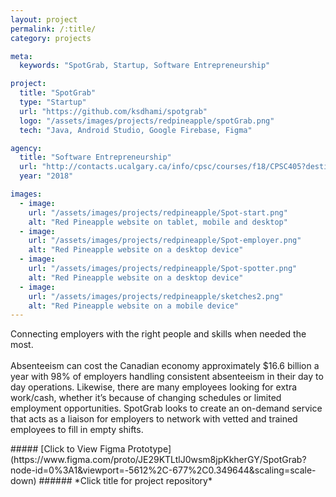 ```yaml
---
layout: project
permalink: /:title/
category: projects

meta:
  keywords: "SpotGrab, Startup, Software Entrepreneurship"

project:
  title: "SpotGrab"
  type: "Startup"
  url: "https://github.com/ksdhami/spotgrab"
  logo: "/assets/images/projects/redpineapple/spotGrab.png"
  tech: "Java, Android Studio, Google Firebase, Figma"

agency:
  title: "Software Entrepreneurship"
  url: "http://contacts.ucalgary.ca/info/cpsc/courses/f18/CPSC405?destination=courses%2Ff18"
  year: "2018"

images:
  - image:
    url: "/assets/images/projects/redpineapple/Spot-start.png"
    alt: "Red Pineapple website on tablet, mobile and desktop"
  - image:
    url: "/assets/images/projects/redpineapple/Spot-employer.png"
    alt: "Red Pineapple website on a desktop device"
  - image:
    url: "/assets/images/projects/redpineapple/Spot-spotter.png"
    alt: "Red Pineapple website on a desktop device"
  - image:
    url: "/assets/images/projects/redpineapple/sketches2.png"
    alt: "Red Pineapple website on a mobile device"
---
```

<p>Connecting employers with the right people and skills when needed the most. <br> <br> Absenteeism can cost the Canadian economy approximately $16.6 billion a year with 98% of employers handling consistent absenteeism in their day to day operations. Likewise, there are many employees looking for extra work/cash, whether it’s because of changing schedules or limited employment opportunities. SpotGrab looks to create an on-demand service that acts as a liaison for employers to network with vetted and trained employees to fill in empty shifts.
<br>
</p>
##### [Click to View Figma Prototype](https://www.figma.com/proto/JE29KTLtlJ0wsm8jpKkherGY/SpotGrab?node-id=0%3A1&viewport=-5612%2C-677%2C0.349644&scaling=scale-down)
###### *Click title for project repository*
